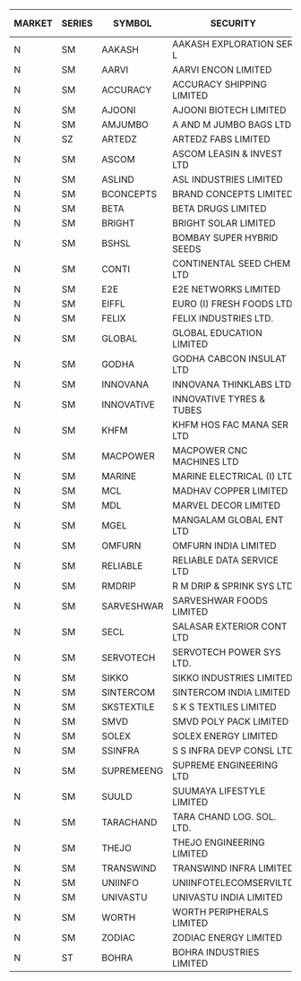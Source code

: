 


| MARKET | SERIES | SYMBOL | SECURITY | PREV CL PR | OPEN PRICE | HIGH PRICE | LOW PRICE | CLOSE PRICE | NET TRDVAL | NET TRDQTY | CORP IND | HI 52 WK | LO 52 WK |
| ----- | ----- | ----- | ----- | ----- | ----- | ----- | ----- | ----- | ----- | ----- | ----- | ----- | ----- |
| N | SM | AAKASH | AAKASH EXPLORATION SER L | 19.00 | 18.05 | 18.05 | 18.05 | 18.05 | 54150.00 | 3000 |  | 87.80 | 14.10 |
| N | SM | AARVI | AARVI ENCON LIMITED | 21.40 | 22.00 | 22.00 | 22.00 | 22.00 | 88000.00 | 4000 |  | 50.05 | 20.15 |
| N | SM | ACCURACY | ACCURACY SHIPPING LIMITED | 17.30 | 17.35 | 17.35 | 17.35 | 17.35 | 222080.00 | 12800 |  | 75.00 | 12.35 |
| N | SM | AJOONI | AJOONI BIOTECH LIMITED | 6.65 | 6.35 | 6.35 | 6.35 | 6.35 | 25400.00 | 4000 |  | 17.80 | 6.35 |
| N | SM | AMJUMBO | A AND M JUMBO BAGS LTD | 10.50 | 11.00 | 11.00 | 11.00 | 11.00 | 88000.00 | 8000 |  | 49.90 | 5.85 |
| N | SZ | ARTEDZ | ARTEDZ FABS LIMITED | 21.40 | 21.80 | 21.80 | 21.80 | 21.80 | 915600.00 | 42000 |  | 21.80 | 19.20 |
| N | SM | ASCOM | ASCOM LEASIN & INVEST LTD | 37.90 | 39.00 | 39.00 | 39.00 | 39.00 | 156000.00 | 4000 |  | 39.00 | 30.00 |
| N | SM | ASLIND | ASL INDUSTRIES LIMITED | 6.00 | 6.00 | 6.00 | 6.00 | 6.00 | 720000.00 | 120000 |  | 15.20 | 6.00 |
| N | SM | BCONCEPTS | BRAND CONCEPTS LIMITED | 19.75 | 20.50 | 20.50 | 20.00 | 20.00 | 8190000.00 | 402000 |  | 54.00 | 19.75 |
| N | SM | BETA | BETA DRUGS LIMITED | 48.05 | 47.00 | 47.00 | 47.00 | 47.00 | 37600.00 | 800 |  | 105.50 | 37.00 |
| N | SM | BRIGHT | BRIGHT SOLAR LIMITED | 5.65 | 5.40 | 5.40 | 5.40 | 5.40 | 81000.00 | 15000 |  | 22.00 | 5.40 |
| N | SM | BSHSL | BOMBAY SUPER HYBRID SEEDS | 106.95 | 85.70 | 107.55 | 85.70 | 107.55 | 488040.00 | 4800 |  | 136.00 | 85.70 |
| N | SM | CONTI | CONTINENTAL SEED CHEM LTD | 15.60 | 14.85 | 14.85 | 14.85 | 14.85 | 98990.10 | 6666 |  | 102.20 | 10.75 |
| N | SM | E2E | E2E NETWORKS LIMITED | 15.60 | 14.85 | 14.90 | 14.85 | 14.85 | 356500.00 | 24000 |  | 46.00 | 13.30 |
| N | SM | EIFFL | EURO (I) FRESH FOODS LTD | 78.20 | 78.50 | 78.75 | 78.50 | 78.75 | 314600.00 | 4000 |  | 131.00 | 71.00 |
| N | SM | FELIX | FELIX INDUSTRIES LTD. | 11.65 | 12.00 | 12.00 | 12.00 | 12.00 | 48000.00 | 4000 |  | 21.35 | 11.65 |
| N | SM | GLOBAL | GLOBAL EDUCATION LIMITED | 66.35 | 69.65 | 69.65 | 69.65 | 69.65 | 69650.00 | 1000 |  | 134.95 | 41.20 |
| N | SM | GODHA | GODHA CABCON INSULAT LTD | 30.85 | 29.35 | 29.35 | 29.35 | 29.35 | 117400.00 | 4000 |  | 30.85 | 10.95 |
| N | SM | INNOVANA | INNOVANA THINKLABS LTD. | 91.45 | 86.90 | 87.30 | 86.90 | 87.30 | 174200.00 | 2000 |  | 408.00 | 73.05 |
| N | SM | INNOVATIVE | INNOVATIVE TYRES & TUBES | 6.00 | 5.95 | 5.95 | 5.95 | 5.95 | 17850.00 | 3000 |  | 21.00 | 5.40 |
| N | SM | KHFM | KHFM HOS FAC MANA SER LTD | 27.65 | 24.25 | 25.20 | 24.25 | 25.15 | 450000.00 | 18000 |  | 36.80 | 22.20 |
| N | SM | MACPOWER | MACPOWER CNC MACHINES LTD | 41.85 | 43.90 | 43.90 | 43.90 | 43.90 | 87800.00 | 2000 |  | 140.00 | 33.30 |
| N | SM | MARINE | MARINE ELECTRICAL (I) LTD | 91.00 | 91.10 | 91.50 | 90.50 | 91.50 | 1456500.00 | 16000 |  | 123.00 | 78.00 |
| N | SM | MCL | MADHAV COPPER LIMITED | 65.00 | 52.10 | 69.00 | 52.10 | 65.50 | 301500.00 | 4800 |  | 277.00 | 52.10 |
| N | SM | MDL | MARVEL DECOR LIMITED | 24.20 | 23.00 | 23.00 | 23.00 | 23.00 | 92000.00 | 4000 |  | 30.00 | 13.90 |
| N | SM | MGEL | MANGALAM GLOBAL ENT LTD | 55.90 | 56.25 | 56.25 | 56.25 | 56.25 | 112500.00 | 2000 |  | 58.30 | 51.05 |
| N | SM | OMFURN | OMFURN INDIA LIMITED | 4.90 | 5.10 | 5.10 | 5.10 | 5.10 | 30600.00 | 6000 |  | 10.50 | 4.50 |
| N | SM | RELIABLE | RELIABLE DATA SERVICE LTD | 20.65 | 21.65 | 21.65 | 21.50 | 21.50 | 103560.00 | 4800 |  | 53.50 | 19.95 |
| N | SM | RMDRIP | R M DRIP & SPRINK SYS LTD | 46.85 | 46.95 | 47.10 | 46.00 | 46.95 | 6203100.00 | 132000 |  | 47.50 | 13.00 |
| N | SM | SARVESHWAR | SARVESHWAR FOODS LIMITED | 13.20 | 13.70 | 13.85 | 13.00 | 13.85 | 197360.00 | 14400 |  | 43.85 | 8.45 |
| N | SM | SECL | SALASAR EXTERIOR CONT LTD | 37.00 | 40.00 | 40.00 | 40.00 | 40.00 | 480000.00 | 12000 |  | 62.25 | 36.00 |
| N | SM | SERVOTECH | SERVOTECH POWER SYS LTD. | 9.00 | 8.55 | 8.55 | 8.55 | 8.55 | 34200.00 | 4000 |  | 17.75 | 6.50 |
| N | SM | SIKKO | SIKKO INDUSTRIES LIMITED | 19.00 | 19.80 | 19.80 | 19.80 | 19.80 | 158400.00 | 8000 |  | 33.50 | 18.00 |
| N | SM | SINTERCOM | SINTERCOM INDIA LIMITED | 48.50 | 49.00 | 49.00 | 49.00 | 49.00 | 98000.00 | 2000 |  | 81.00 | 35.55 |
| N | SM | SKSTEXTILE | S K S TEXTILES LIMITED | 26.75 | 27.85 | 28.05 | 27.85 | 28.05 | 55900.00 | 2000 |  | 48.90 | 22.25 |
| N | SM | SMVD | SMVD POLY PACK LIMITED | 9.30 | 9.00 | 9.00 | 9.00 | 9.00 | 18000.00 | 2000 |  | 19.80 | 6.50 |
| N | SM | SOLEX | SOLEX ENERGY LIMITED | 20.75 | 20.75 | 20.75 | 20.75 | 20.75 | 41500.00 | 2000 |  | 35.80 | 19.20 |
| N | SM | SSINFRA | S S INFRA DEVP CONSL LTD | 8.85 | 8.45 | 8.45 | 8.45 | 8.45 | 25350.00 | 3000 |  | 17.20 | 8.45 |
| N | SM | SUPREMEENG | SUPREME ENGINEERING LTD | 16.80 | 17.50 | 17.50 | 17.50 | 17.50 | 140000.00 | 8000 |  | 42.00 | 13.20 |
| N | SM | SUULD | SUUMAYA LIFESTYLE LIMITED | 39.50 | 40.25 | 40.25 | 40.25 | 40.25 | 322000.00 | 8000 |  | 40.25 | 15.05 |
| N | SM | TARACHAND | TARA CHAND LOG. SOL. LTD. | 33.95 | 35.00 | 35.00 | 35.00 | 35.00 | 70000.00 | 2000 |  | 43.00 | 21.10 |
| N | SM | THEJO | THEJO ENGINEERING LIMITED | 383.05 | 402.20 | 402.20 | 400.00 | 400.00 | 160440.00 | 400 |  | 607.70 | 350.55 |
| N | SM | TRANSWIND | TRANSWIND INFRA LIMITED | 3.30 | 3.15 | 3.45 | 3.15 | 3.45 | 26400.00 | 8000 |  | 9.50 | 2.85 |
| N | SM | UNIINFO | UNIINFOTELECOMSERVILTD | 11.65 | 12.70 | 12.70 | 12.70 | 12.70 | 25400.00 | 2000 |  | 42.65 | 11.65 |
| N | SM | UNIVASTU | UNIVASTU INDIA LIMITED | 30.00 | 29.00 | 29.00 | 29.00 | 29.00 | 87000.00 | 3000 |  | 85.00 | 29.00 |
| N | SM | WORTH | WORTH PERIPHERALS LIMITED | 30.90 | 33.00 | 37.05 | 33.00 | 36.80 | 3487425.00 | 99000 |  | 72.95 | 29.75 |
| N | SM | ZODIAC | ZODIAC ENERGY LIMITED | 11.70 | 11.70 | 11.70 | 11.70 | 11.70 | 23400.00 | 2000 |  | 32.00 | 11.25 |
| N | ST | BOHRA | BOHRA INDUSTRIES LIMITED | 1.35 | 1.40 | 1.40 | 1.40 | 1.40 | 8400.00 | 6000 |  | 46.00 | 1.15 |



